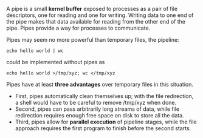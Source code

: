 A pipe is a small __kernel buffer__ exposed to processes as a pair of file descriptors, one for reading and one for writing. Writing data to one end of the pipe makes that data available for reading from the other end of the pipe. Pipes provide a way for processes to communicate.

Pipes may seem no more powerful than temporary files, the pipeline:

    echo hello world | wc

could be implemented without pipes as

    echo hello world >/tmp/xyz; wc </tmp/xyz

Pipes have at least __three advantages__ over temporary files in this situation.
- First, pipes automatically clean themselves up; with the file redirection, a shell would have to be careful to remove /tmp/xyz when done.
- Second, pipes can pass arbitrarily long streams of data, while file redirection requires enough free space on disk to store all the data.
- Third, pipes allow for __parallel execution__ of pipeline stages, while the file approach requires the first program to finish before the second starts.
